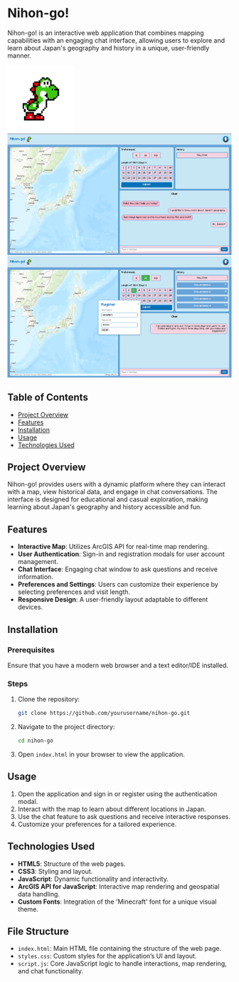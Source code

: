 # Nihon-go!

Nihon-go! is an interactive web application that combines mapping capabilities with an engaging chat interface, allowing users to explore and learn about Japan's geography and history in a unique, user-friendly manner.

<img src="pictures/pngwing.com.png" alt="Nihon-go Icon" width="150" height="150">

<img src="pictures/Screenshot 2024-11-03 131629.png" alt="Nihon-go Screenshot" width="700">
<img src="pictures/Screenshot 2024-11-03 131831.png" alt="Nihon-go Screenshot" width="700">

## Table of Contents
- [Project Overview](#project-overview)
- [Features](#features)
- [Installation](#installation)
- [Usage](#usage)
- [Technologies Used](#technologies-used)

## Project Overview
Nihon-go! provides users with a dynamic platform where they can interact with a map, view historical data, and engage in chat conversations. The interface is designed for educational and casual exploration, making learning about Japan's geography and history accessible and fun.

## Features
- **Interactive Map**: Utilizes ArcGIS API for real-time map rendering.
- **User Authentication**: Sign-in and registration modals for user account management.
- **Chat Interface**: Engaging chat window to ask questions and receive information.
- **Preferences and Settings**: Users can customize their experience by selecting preferences and visit length.
- **Responsive Design**: A user-friendly layout adaptable to different devices.

## Installation

### Prerequisites
Ensure that you have a modern web browser and a text editor/IDE installed.

### Steps
1. Clone the repository:
   ```bash
   git clone https://github.com/yourusername/nihon-go.git
   ```
2. Navigate to the project directory:
   ```bash
   cd nihon-go
   ```
3. Open `index.html` in your browser to view the application.

## Usage
1. Open the application and sign in or register using the authentication modal.
2. Interact with the map to learn about different locations in Japan.
3. Use the chat feature to ask questions and receive interactive responses.
4. Customize your preferences for a tailored experience.

## Technologies Used
- **HTML5**: Structure of the web pages.
- **CSS3**: Styling and layout.
- **JavaScript**: Dynamic functionality and interactivity.
- **ArcGIS API for JavaScript**: Interactive map rendering and geospatial data handling.
- **Custom Fonts**: Integration of the 'Minecraft' font for a unique visual theme.

## File Structure
- `index.html`: Main HTML file containing the structure of the web page.
- `styles.css`: Custom styles for the application’s UI and layout.
- `script.js`: Core JavaScript logic to handle interactions, map rendering, and chat functionality.



